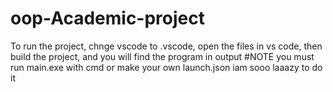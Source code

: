 # oop-Academic-project
To run the project,
chnge vscode to .vscode,
open the files in vs code,
then build the project,
and you will find the program in output
#NOTE
you must run main.exe with cmd or make your own launch.json iam sooo laaazy to do it
